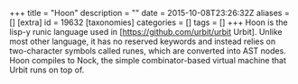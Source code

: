+++
title = "Hoon"
description = ""
date = 2015-10-08T23:26:32Z
aliases = []
[extra]
id = 19632
[taxonomies]
categories = []
tags = []
+++
Hoon is the lisp-y runic language used in [https://github.com/urbit/urbit Urbit].
Unlike most other language, it has no reserved keywords and instead relies on two-character symbols called runes, which are converted into AST nodes. Hoon compiles to Nock, the simple combinator-based virtual machine that Urbit runs on top of.
